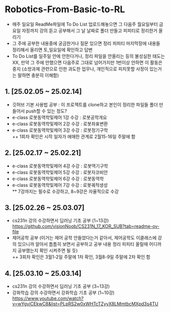 # Robotics-From-Basic-to-RL
- 매주 일요일 ReadMe파일에 To Do List 업로드해놓으면 그 다음주 월요일부터 금요일 자정까지 강의 듣고 공부해서 그 날 날짜로 폴더 만들고 피피티로 정리한거 올리기
- 그 주에 공부한 내용중에 궁금한거나 질문 있으면 정리 피피티 마지막장에 내용들 정리해서 올리면 토,일요일에 확인하고 답변
- To Do List를 일주일 안에 안한다거나, 정리 파일을 안올리는 등의 불성실한 태도는 XX, 만약 그 주에 안했으면 다음주로 그대로 넘어가지만 1번이상 안하면 이 활동은 중지 (소방과제 관련으로 인한 과도한 업무나, 개인적으로 피치못할 사정이 있는거는 말하면 충분히 이해함)

## 1. [25.02.05 ~ 25.02.14]
- 깃허브 기본 사용법 공부 : 이 프로젝트를 clone하고 본인이 정리한 파일들 폴더 만들어서 push할 수 있는 정도?
- e-class 로봇동역학및제어 1강 수강 : 로봇공학개요
- e-class 로봇동역학및제어 2강 수강 : 로봇좌표변환
- e-class 로봇동역학및제어 3강 수강 : 로봇정기구학 <br>
++ 1회차 확인은 시작 일자가 애매한 관계로 2월15-16일 주말에 함

## 2. [25.02.17 ~ 25.02.21] 
- e-class 로봇동역학및제어 4강 수강 : 로봇역기구학
- e-class 로봇동역학및제어 5강 수강 : 로봇자코비안
- e-class 로봇동역학및제어 6강 수강 : 로봇동역학
- e-class 로봇동역학및제어 7강 수강 : 로봇궤적생성 <br>
** 7강까지는 필수로 수강하고, 8~9강은 자율적으로 수강

## 3. [25.02.26 ~ 25.03.07]
- cs231n 강의 수강하면서 딥러닝 기초 공부 (1~13강)
 https://github.com/visionNoob/CS231N_17_KOR_SUB?tab=readme-ov-file
- 제어공학 공부 (이거는 제어 공학 안들었다는거 같아서, 제어공학도 이클래스에 강의 있으니까 알아서 틈틈히 보면서 공부하고 공부 내용 정리 피피티 올릴때 어디까지 공부했는지 확인 시켜주면 될 듯) <br>
++ 3회차 확인은 3월1-2일 주말에 1차 확인, 3월8-9일 주말에 2차 확인 함

## 4. [25.03.10 ~ 25.03.14]
- cs231n 강의 수강하면서 딥러닝 기초 공부 (3~13강)
- 강화학습 강의 수강하면서 강화학습 기초 공부 (1~10강) <br/>
 https://www.youtube.com/watch?v=wYgyiCEkwC8&list=PLpRS2w0xWHTcTZyyX8LMmtbcMXpd3s4TU
